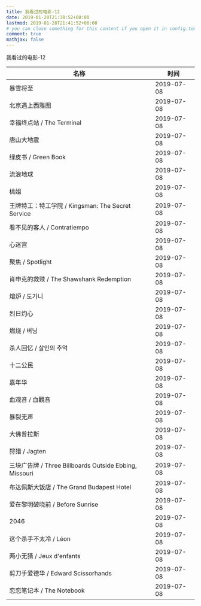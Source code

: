 ```yaml
---
title: 我看过的电影-12
date: 2019-01-20T21:38:52+08:00
lastmod: 2019-01-28T21:41:52+08:00
# you can close something for this content if you open it in config.toml.
comment: true
mathjax: false
---
```


我看过的电影-12


| 名称                                                   | 时间       |
| ------------------------------------------------------ | ---------- |
| 暴雪将至                                               | 2019-07-08 |
| 北京遇上西雅图                                         | 2019-07-08 |
| 幸福终点站 / The Terminal                              | 2019-07-08 |
| 唐山大地震                                             | 2019-07-08 |
| 绿皮书 / Green Book                                    | 2019-07-08 |
| 流浪地球                                               | 2019-07-08 |
| 桃姐                                                   | 2019-07-08 |
| 王牌特工：特工学院 / Kingsman: The Secret Service      | 2019-07-08 |
| 看不见的客人 / Contratiempo                            | 2019-07-08 |
| 心迷宫                                                 | 2019-07-08 |
| 聚焦 / Spotlight                                       | 2019-07-08 |
| 肖申克的救赎 / The Shawshank Redemption                | 2019-07-08 |
| 熔炉 / 도가니                                          | 2019-07-08 |
| 烈日灼心                                               | 2019-07-08 |
| 燃烧 / 버닝                                            | 2019-07-08 |
| 杀人回忆 / 살인의 추억                                 | 2019-07-08 |
| 十二公民                                               | 2019-07-08 |
| 嘉年华                                                 | 2019-07-08 |
| 血观音 / 血觀音                                        | 2019-07-08 |
| 暴裂无声                                               | 2019-07-08 |
| 大佛普拉斯                                             | 2019-07-08 |
| 狩猎 / Jagten                                          | 2019-07-08 |
| 三块广告牌 / Three Billboards Outside Ebbing, Missouri | 2019-07-08 |
| 布达佩斯大饭店 / The Grand Budapest Hotel              | 2019-07-08 |
| 爱在黎明破晓前 / Before Sunrise                        | 2019-07-08 |
| 2046                                                   | 2019-07-08 |
| 这个杀手不太冷 / Léon                                  | 2019-07-08 |
| 两小无猜 / Jeux d'enfants                              | 2019-07-08 |
| 剪刀手爱德华 / Edward Scissorhands                     | 2019-07-08 |
| 恋恋笔记本 / The Notebook                              | 2019-07-08 |